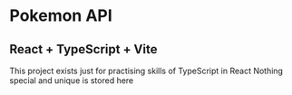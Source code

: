 # Pokemon API
## React + TypeScript + Vite

This project exists just for practising skills of TypeScript in React
Nothing special and unique is stored here
